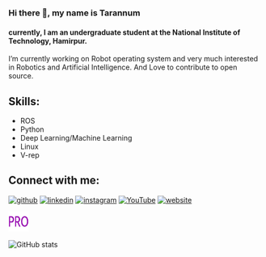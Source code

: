 ### Hi there 👋, my name is Tarannum
#### currently, I am an undergraduate student at the National Institute of Technology, Hamirpur.
I’m currently working on Robot operating system and very much interested in Robotics and Artificial Intelligence. And Love to contribute to open source.

## Skills: 
*  ROS
*  Python
*  Deep Learning/Machine Learning
*  Linux
*  V-rep


## Connect with me:

[<img src='https://cdn.jsdelivr.net/npm/simple-icons@3.0.1/icons/github.svg' alt='github' height='40'>](https://github.com/tarannum-perween)  [<img src='https://cdn.jsdelivr.net/npm/simple-icons@3.0.1/icons/linkedin.svg' alt='linkedin' height='40'>](https://www.linkedin.com/in/https://www.linkedin.com/in/tarannum03//)  [<img src='https://cdn.jsdelivr.net/npm/simple-icons@3.0.1/icons/instagram.svg' alt='instagram' height='40'>](https://www.instagram.com/https://www.instagram.com/tperween103//)  [<img src='https://cdn.jsdelivr.net/npm/simple-icons@3.0.1/icons/youtube.svg' alt='YouTube' height='40'>](https://www.youtube.com/channel/https://www.youtube.com/channel/UCpdDBBU4c_2ycT-BDL8OtoA)  [<img src='https://cdn.jsdelivr.net/npm/simple-icons@3.0.1/icons/icloud.svg' alt='website' height='40'>](https://tarannum-perween.github.io/)  

<a href='https://github.com/pricing'><img src='https://raw.githubusercontent.com/acervenky/animated-github-badges/master/assets/pro.gif' width='40' height='40'></a> 

![GitHub stats](https://github-readme-stats.vercel.app/api?username=tarannum-perween&show_icons=true&theme=dark)  






